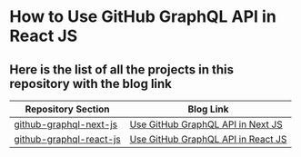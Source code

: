 # How to Use GitHub GraphQL API in React JS

## Here is the list of all the projects in this repository with the blog link

| Repository Section | Blog Link |
| ------------------ | --------- |
| [github-graphql-next-js](https://github.com/Mridul2820/github-api-graphql/tree/master/github-graphql-next-js) | [Use GitHub GraphQL API in Next JS](https://www.mridul.tech/blogs/how-to-use-github-graphql-api-in-react-or-next-js) |
| [github-graphql-react-js](https://github.com/Mridul2820/github-api-graphql/tree/master/github-graphql-react-js) | [Use GitHub GraphQL API in React JS](https://www.mridul.tech/blogs/how-to-use-github-graphql-api-in-react-or-next-js) |
